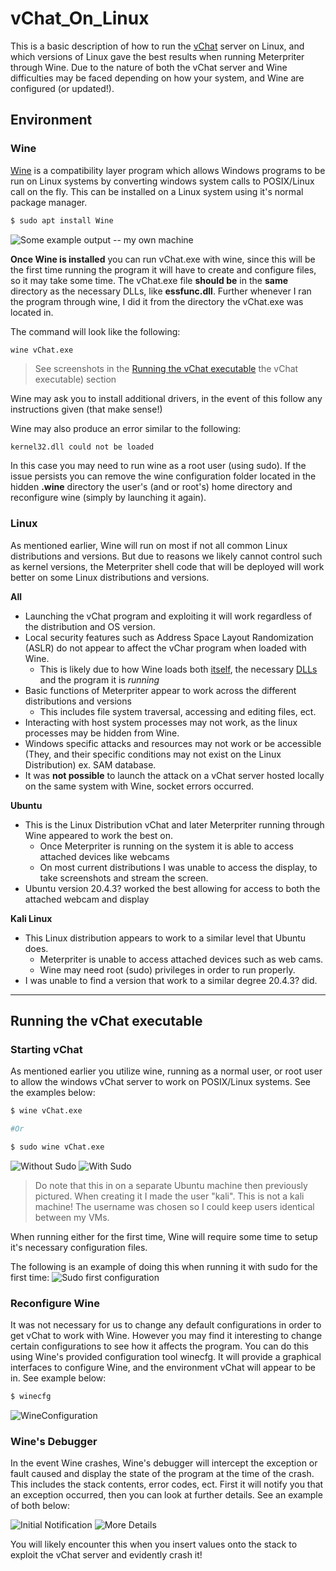 # vChat_On_Linux
This is a basic description of how to run the [vChat](https://github.com/xinwenfu/vchat) server on Linux, and which versions of Linux gave the best results when running Meterpriter through Wine. Due to the nature of both the vChat server and Wine difficulties may be faced depending on how your system, and Wine are configured (or updated!).

## Environment
### Wine
[Wine](https://www.winehq.org/) is a compatibility layer program which allows Windows programs to be run on Linux systems by converting windows system calls to POSIX/Linux call on the fly. This can be installed on a Linux system using it's normal package manager.

```bash
$ sudo apt install Wine
```

![Some example output -- my own machine](/images/Wine_Install.png)

**Once Wine is installed** you can run vChat.exe with wine, since this will be the first time running the program it will have to create and configure files, so it may take some time. The vChat.exe file **should be** in the **same** directory as the necessary DLLs, like **essfunc.dll**. Further whenever I ran the program through wine, I did it from the directory the vChat.exe was located in.

The command will look like the following:
```bash
wine vChat.exe
```
> See screenshots in the [Running the vChat executable](#running-the-vchat-executable) the vChat executable) section

Wine may ask you to install additional drivers, in the event of this follow any instructions given (that make sense!)

Wine may also produce an error similar to the following:
```
kernel32.dll could not be loaded
```

In this case you may need to run wine as a root user (using sudo). If the issue persists you can remove the wine configuration folder located in the hidden **.wine** directory the user's (and or root's) home directory and reconfigure wine (simply by launching it again).


### Linux
As mentioned earlier, Wine will run on most if not all common Linux distributions and versions. But due to reasons we likely cannot control such as kernel versions, the Meterpriter shell code that will be deployed will work better on some Linux distributions and versions.

**All**
* Launching the vChat program and exploiting it will work regardless of the distribution and OS version.
* Local security features such as Address Space Layout Randomization (ASLR) do not appear to affect the vChar program when loaded with Wine. 
  * This is likely due to how Wine loads both [itself](https://wiki.winehq.org/Wine_Developer%27s_Guide/Architecture_Overview), the necessary [DLLs](https://wiki.winehq.org/Wine_Developer%27s_Guide/Kernel_modules) and the program it is *running*
* Basic functions of Meterpriter appear to work across the different distributions and versions
  * This includes file system traversal, accessing and editing files, ect.
* Interacting with host system processes may not work, as the linux processes may be hidden from Wine. 
* Windows specific attacks and resources may not work or be accessible (They, and their specific conditions may not exist on the Linux Distribution) ex. SAM database.
* It was **not possible** to launch the attack on a vChat server hosted locally on the same system with Wine, socket errors occurred.

**Ubuntu**
* This is the Linux Distribution vChat and later Meterpriter running through Wine appeared to work the best on.
  * Once Meterpriter is running on the system it is able to access attached devices like webcams
  * On most current distributions I was unable to access the display, to take screenshots and stream the screen.
* Ubuntu version 20.4.3? worked the best allowing for access to both the attached webcam and display

**Kali Linux**
* This Linux distribution appears to work to a similar level that Ubuntu does.
  * Meterpriter is unable to access attached devices such as web cams.
  * Wine may need root (sudo) privileges in order to run properly.
* I was unable to find a version that work to a similar degree 20.4.3? did.
___

## Running the vChat executable

### Starting vChat 
As mentioned earlier you utilize wine, running as a normal user, or root user to allow the windows vChat server to work on POSIX/Linux systems. See the examples below:
``` bash 
$ wine vChat.exe

#Or 

$ sudo wine vChat.exe
```
![Without Sudo](/images/Wine-UB-Fu.png)
![With Sudo](/images/Wine-Sudo-Run.png)
> Do note that this in on a separate Ubuntu machine then previously pictured. When creating it I made the user "kali". This is not a kali machine! The username was chosen so I could keep users identical between my VMs.

When running either for the first time, Wine will require some time to setup it's necessary configuration files.

The following is an example of doing this when running it with sudo for the first time:
![Sudo first configuration](/images/Sudo-CFG.png)

### Reconfigure Wine
It was not necessary for us to change any default configurations in order to get vChat to work with Wine. However you may find it interesting to change certain configurations to see how it affects the program. You can do this using Wine's provided configuration tool winecfg. It will provide a graphical interfaces to configure Wine, and the environment vChat will appear to be in. See example below:
```bash
$ winecfg
```
![WineConfiguration](/images/winecfg.png)

### Wine's Debugger
In the event Wine crashes, Wine's debugger will intercept the exception or fault caused and display the state of the program at the time of the crash. This includes the stack contents, error codes, ect. First it will notify you that an exception occurred, then you can look at further details. See an example of both below:

![Initial Notification](/images/debug_catch.png)
![More Details](/images/debug_details.png)


You will likely encounter this when you insert values onto the stack to exploit the vChat server and evidently crash it!


